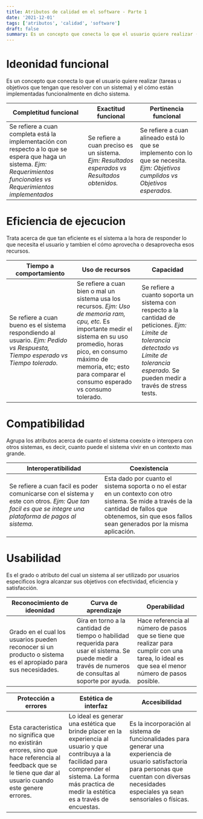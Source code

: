 ```yaml
---
title: Atributos de calidad en el software - Parte 1
date: '2021-12-01'
tags: ['atributos', 'calidad', 'software']
draft: false
summary: Es un concepto que conecta lo que el usuario quiere realizar (tareas u objetivos que tengan que resolver con un sistema) y el cómo están implementadas funcionalmente en dicho sistema...
---
```


# Ideonidad funcional

Es un concepto que conecta lo que el usuario quiere realizar (tareas u objetivos que tengan que resolver con un sistema) y el cómo están implementadas funcionalmente en dicho sistema.

| **Completitud funcional**                                                                                                                                                | **Exactitud funcional**                                                                       | **Pertinencia funcional**                                                                                                       |
| ------------------------------------------------------------------------------------------------------------------------------------------------------------------------ | --------------------------------------------------------------------------------------------- | ------------------------------------------------------------------------------------------------------------------------------- |
| Se refiere a cuan completa está la implementación con respecto a lo que se espera que haga un sistema. _Ejm: Requerimientos funcionales vs Requerimientos implementados_ | Se refiere a cuan preciso es un sistema. _Ejm: Resultados esperados vs Resultados obtenidos._ | Se refiere a cuan alineado está lo que se implemento con lo que se necesita. _Ejm: Objetivos cumplidos vs Objetivos esperados._ |

# Eficiencia de ejecucion

Trata acerca de que tan eficiente es el sistema a la hora de responder lo que necesita el usuario y tambien el cómo aprovecha o desaprovecha esos recursos.

| **Tiempo a comportamiento**                                                                                                    | **Uso de recursos**                                                                                                                                                                                                                                          | **Capacidad**                                                                                                                                                                                      |
| ------------------------------------------------------------------------------------------------------------------------------ | ------------------------------------------------------------------------------------------------------------------------------------------------------------------------------------------------------------------------------------------------------------ | -------------------------------------------------------------------------------------------------------------------------------------------------------------------------------------------------- |
| Se refiere a cuan bueno es el sistema respondiendo al usuario. _Ejm: Pedido vs Respuesta, Tiempo esperado vs Tiempo tolerado._ | Se refiere a cuan bien o mal un sistema usa los recursos. _Ejm: Uso de memoria ram, cpu, etc._ Es importante medir el sistema en su uso promedio, horas pico, en consumo máximo de memoria, etc; esto para comparar el consumo esperado vs consumo tolerado. | Se refiere a cuanto soporta un sistema con respecto a la cantidad de peticiones. _Ejm: Límite de tolerancia detectado vs Límite de tolerancia esperado._ Se pueden medir a través de stress tests. |

# Compatibilidad

Agrupa los atributos acerca de cuanto el sistema coexiste o interopera con otros sistemas, es decir, cuanto puede el sistema vivir en un contexto mas grande.

| **Interoperatibilidad**                                                                                                                                  | **Coexistencia**                                                                                                                                                                                            |
| -------------------------------------------------------------------------------------------------------------------------------------------------------- | ----------------------------------------------------------------------------------------------------------------------------------------------------------------------------------------------------------- |
| Se refiere a cuan facil es poder comunicarse con el sistema y este con otros. _Ejm: Que tan facil es que se integre una plataforma de pagos al sistema._ | Esta dado por cuanto el sistema soporta o no el estar en un contexto con otro sistema. Se mide a través de la cantidad de fallos que obtenemos, sin que esos fallos sean generados por la misma aplicación. |

# Usabilidad

Es el grado o atributo del cual un sistema al ser utilizado por usuarios especificos logra alcanzar sus objetivos con efectividad, eficiencia y satisfacción.

| **Reconocimiento de ideonidad**                                                                               | **Curva de aprendizaje**                                                                                                                                | **Operabilidad**                                                                                                                               |
| ------------------------------------------------------------------------------------------------------------- | ------------------------------------------------------------------------------------------------------------------------------------------------------- | ---------------------------------------------------------------------------------------------------------------------------------------------- |
| Grado en el cual los usuarios pueden reconocer si un producto o sistema es el apropiado para sus necesidades. | Gira en torno a la cantidad de tiempo o habilidad requerida para usar el sistema. Se puede medir a través de numeros de consultas al soporte por ayuda. | Hace referencia al número de pasos que se tiene que realizar para cumplir con una tarea, lo ideal es que sea el menor número de pasos posible. |

| **Protección a errores**                                                                                                                                       | **Estética de interfaz**                                                                                                                                                                                         | **Accesibilidad**                                                                                                                                                                                    |
| -------------------------------------------------------------------------------------------------------------------------------------------------------------- | ---------------------------------------------------------------------------------------------------------------------------------------------------------------------------------------------------------------- | ---------------------------------------------------------------------------------------------------------------------------------------------------------------------------------------------------- |
| Esta caracteristica no significa que no existirán errores, sino que hace referencia al feedback que se le tiene que dar al usuario cuando este genere errores. | Lo ideal es generar una estética que brinde placer en la experiencia al usuario y que contribuya a la facilidad para comprender el sistema. La forma más practica de medir la estética es a través de encuestas. | Es la incorporación al sistema de funcionalidades para generar una experiencia de usuario satisfactoria para personas que cuentan con diversas necesidades especiales ya sean sensoriales o físicas. |
